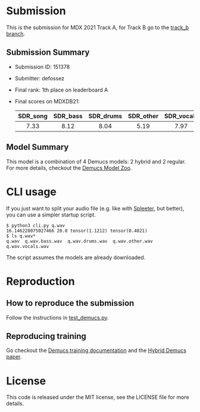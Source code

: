 # Submission

This is the submission for MDX 2021 Track A, for Track B go to the [track_b branch](https://github.com/adefossez/mdx21_demucs/tree/track_b).


## Submission Summary

* Submission ID: 151378
* Submitter: defossez
* Final rank: 1th place on leaderboard A
* Final scores on MDXDB21:

  | SDR_song | SDR_bass | SDR_drums | SDR_other | SDR_vocals |
  | :---:    | :---:    | :---:     | :---:     | :---:      |
  | 7.33     | 8.12     | 8.04      | 5.19      | 7.97       |

## Model Summary

This model is a combination of 4 Demucs models: 2 hybrid and 2 regular. For more details,
checkout the [Demucs Model Zoo](https://github.com/facebookresearch/demucs/blob/hybrid/docs/training.md#model-zoo).

# CLI usage

If you just want to split your audio file (e.g. like with [Spleeter](https://github.com/deezer/spleeter), but better), you can use a simpler startup script.

```
$ python3 cli.py q.wav
16.146228075027466 20.0 tensor(1.1212) tensor(0.4821)
$ ls q.wav*
q.wav  q.wav.bass.wav  q.wav.drums.wav  q.wav.other.wav  q.wav.vocals.wav
```

The script assumes the models are already downloaded.


# Reproduction

## How to reproduce the submission

Follow the instructions in [test_demucs.py](test_demucs.py).

## Reproducing training

Go checkout the [Demucs training documentation](https://github.com/adefossez/demucs/blob/rel/docs/training.md)
and the [Hybrid Demucs paper](https://arxiv.org/pdf/2111.03600.pdf).


# License

This code is released under the MIT license, see the LICENSE file for more details.

